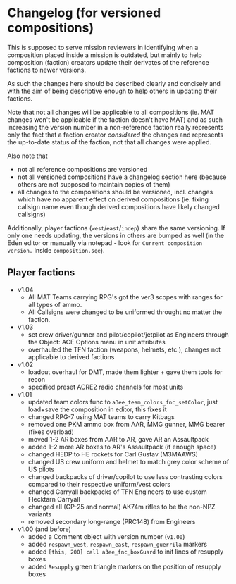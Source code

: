 Changelog (for versioned compositions)
======================================
This is supposed to serve mission reviewers in identifying when a composition
placed inside a mission is outdated, but mainly to help composition (faction)
creators update their derivates of the reference factions to newer versions.

As such the changes here should be described clearly and concisely and with the
aim of being descriptive enough to help others in updating their factions.

Note that not all changes will be applicable to all compositions (ie. MAT
changes won't be applicable if the faction doesn't have MAT) and as such
increasing the version number in a non-reference faction really represents only
the fact that a faction creator *considered* the changes and represents the
up-to-date status of the faction, not that all changes were applied.

Also note that
- not all reference compositions are versioned
- not all versioned compositions have a changelog section here (because others
  are not supposed to maintain copies of them)
- all changes to the compositions should be versioned, incl. changes which have
  no apparent effect on derived compositions (ie. fixing callsign name even
  though derived compositions have likely changed callsigns)

Additionally, player factions (`west`/`east`/`indep`) share the same
versioning. If only one needs updating, the versions in others are bumped as
well (in the Eden editor or manually via notepad - look for
`Current composition version.` inside `composition.sqe`).

Player factions
---------------
- v1.04
  - All MAT Teams carrying RPG's got the ver3 scopes with ranges for all types
    of ammo.
  - All Callsigns were changed to be uniformed throught no matter the faction.
- v1.03
  - set crew driver/gunner and pilot/copilot/jetpilot as Engineers through the
    Object: ACE Options menu in unit attributes
  - overhauled the TFN faction (weapons, helmets, etc.), changes not applicable
    to derived factions
- v1.02
  - loadout overhaul for DMT, made them lighter + gave them tools for recon
  - specified preset ACRE2 radio channels for most units
- v1.01
  - updated team colors func to `a3ee_team_colors_fnc_setColor`, just load+save
    the composition in editor, this fixes it
  - changed RPG-7 using MAT teams to carry Kitbags
  - removed one PKM ammo box from AAR, MMG gunner, MMG bearer (fixes overload)
  - moved 1-2 AR boxes from AAR to AR, gave AR an Assaultpack
  - added 1-2 more AR boxes to AR's Assaultpack (if enough space)
  - changed HEDP to HE rockets for Carl Gustav (M3MAAWS)
  - changed US crew uniform and helmet to match grey color scheme of US pilots
  - changed backpacks of driver/copilot to use less contrasting colors compared
    to their respective uniform/vest colors
  - changed Carryall backpacks of TFN Engineers to use custom Flecktarn Carryall
  - changed all (GP-25 and normal) AK74m rifles to be the non-NPZ variants
  - removed secondary long-range (PRC148) from Engineers
- v1.00 (and before)
  - added a Comment object with version number (`v1.00`)
  - added `respawn_west`, `respawn_east`, `respawn_guerrila` markers
  - added `[this, 200] call a3ee_fnc_boxGuard` to init lines of resupply boxes
  - added `Resupply` green triangle markers on the position of resupply boxes
